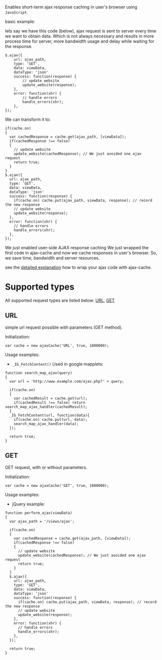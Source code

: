 Enables short-term ajax response caching in user's browser using `JavaScript`.

basic example:

lets say we have this code (below), ajax request is sent to server every time we want to obtain data. Which is not always necessary and results in more process time for server, more bandwidth usage and delay while waiting for the response.
```
$.ajax({
    url: ajax_path,
    type: 'GET',
    data: viewData,
    dataType: 'json'
    success: function(response) {
        // update website
        update_website(response);
    },
    error: function(xhr) {
        // handle errors
        handle_errors(xhr);
    },
});
```

We can transform it to:

```
if(cache.on)
{
  var cachedResponse = cache.get(ajax_path, [viewData]);
  if(cachedResponse !== false)
  {
    // update website
    update_website(cachedResponse); // We just avoided one ajax request
    return true;
  }
}
$.ajax({
  url: ajax_path,
  type: 'GET',
  data: viewData,
  dataType: 'json'
  success: function(response) {
    if(cache.on) cache.put(ajax_path, viewData, response); // record the new response
    // update website
    update_website(response);
  },
  error: function(xhr) {
    // handle errors
    handle_errors(xhr);
  },
});
```

We just enabled user-side AJAX response caching
We just wrapped the first code in ajax-cache and now we cache responses in user's browser. So, we save time, bandwidth and server resources.

see the [detailed explanation](HowTo.md) how to wrap your ajax code with ajax-cache.

# Supported types #

All supported request types are listed below:
[URL](#URL.md), [GET](#GET.md)

## URL ##
simple url request possible with parameters (GET method).

Initialization:
```
var cache = new ajaxCache('URL', true, 1800000);
```

Usage examples:
  * `_IG_FetchContent()` Used in google mapplets:
```
function search_map_ajax(query)
{
  var url = 'http://www.example.com/ajax.php?' + query;
  
  if(cache.on)
  {
    var cachedResult = cache.get(url);
    if(cachedResult !== false) return search_map_ajax_handler(cachedResult);
  }
  _IG_FetchContent(url, function(data){
    if(cache.on) cache.put(url, data);
    search_map_ajax_handler(data);
  });
  
  return true;
}
```

## GET ##
GET request, with or without parameters.

Initialization:
```
var cache = new ajaxCache('GET', true, 1800000);
```

Usage examples:
  * jQuery example:
```
function perform_ajax(viewData)
{
  var ajax_path = '/views/ajax';
  
  if(cache.on)
  {
    var cachedResponse = cache.get(ajax_path, [viewData]);
    if(cachedResponse !== false)
    {
      // update website
      update_website(cachedResponse); // We just avoided one ajax request
      return true;
    }
  }
  $.ajax({
    url: ajax_path,
    type: 'GET',
    data: viewData,
    dataType: 'json'
    success: function(response) {
      if(cache.on) cache.put(ajax_path, viewData, response); // record the new response
      // update website
      update_website(response);
    },
    error: function(xhr) {
      // handle errors
      handle_errors(xhr);
    },
  });
  
  return true;
}
```